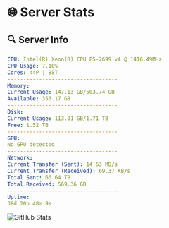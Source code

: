 # 🌐 Server Stats
## 🔍 Server Info
```yaml
CPU: Intel(R) Xeon(R) CPU E5-2699 v4 @ 1416.49MHz
CPU Usage: 7.10%
Cores: 44P | 88T
-----------------------------------
Memory:
Current Usage: 147.13 GB/503.74 GB
Available: 353.17 GB
-----------------------------------
Disk:
Current Usage: 113.01 GB/1.71 TB
Free: 1.52 TB
-----------------------------------
GPU:
No GPU detected
-----------------------------------
Network:
Current Transfer (Sent): 14.63 MB/s
Current Transfer (Received): 69.37 KB/s
Total Sent: 66.64 TB
Total Received: 569.36 GB
-----------------------------------
Uptime:
38d 20h 48m 9s
```
![GitHub Stats](https://img.shields.io/badge/Updated-2025-04-15_18:10:58-blue)